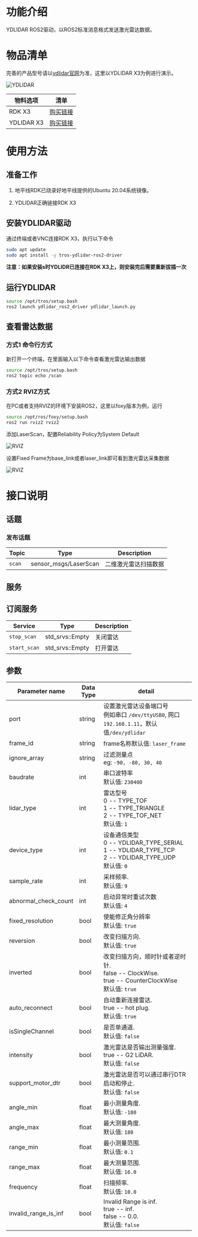 # 功能介绍

YDLIDAR ROS2驱动，以ROS2标准消息格式发送激光雷达数据。

# 物品清单

完善的产品型号请以[ydlidar官网](http://ydlidar.cn/lidars/triangulation.html)为准，这里以YDLIDAR X3为例进行演示。

![YDLIDAR](images/YDLidar.jpg  "YDLIDAR")

| 物料选项    | 清单      | 
| ------- | ------------ | 
| RDK X3  | [购买链接](https://developer.horizon.ai/sunrise) | 
| YDLIDAR X3 | [购买链接](http://ydlidar.cn/products/view/6.html) | 

# 使用方法

## 准备工作

1. 地平线RDK已烧录好地平线提供的Ubuntu 20.04系统镜像。

2. YDLIDAR正确链接RDK X3

## 安装YDLIDAR驱动

通过终端或者VNC连接RDK X3，执行以下命令

```bash
sudo apt update
sudo apt install -y tros-ydlidar-ros2-driver
```
**注意：如果安装s时YDLIDR已连接在RDK X3上，则安装完后需要重新拔插一次**

## 运行YDLIDAR

```bash
source /opt/tros/setup.bash
ros2 launch ydlidar_ros2_driver ydlidar_launch.py
```

## 查看雷达数据

### 方式1 命令行方式

新打开一个终端，在里面输入以下命令查看激光雷达输出数据

```bash
source /opt/tros/setup.bash
ros2 topic echo /scan
```

### 方式2 RVIZ方式

在PC或者支持RVIZ的环境下安装ROS2，这里以foxy版本为例，运行

```bash
source /opt/ros/foxy/setup.bash
ros2 run rviz2 rviz2
```

添加LaserScan，配置Reliability Policy为System Default

![RVIZ](images/rviz.png  "CONFIG")

设置Fixed Frame为base_link或者laser_link即可看到激光雷达采集数据

![RVIZ](images/lidar_rviz.png  "CONFIG")


# 接口说明

## 话题

### 发布话题
| Topic                | Type                    | Description                                      |
|----------------------|-------------------------|--------------------------------------------------|
| `scan`               | sensor_msgs/LaserScan   | 二维激光雷达扫描数据                |

## 服务

## 订阅服务
| Service                | Type                    | Description                                      |
|----------------------|-------------------------|--------------------------------------------------|
| `stop_scan`          | std_srvs::Empty   | 关闭雷达                                         |
| `start_scan`         | std_srvs::Empty   | 打开雷达                                          |

## 参数
| Parameter name | Data Type | detail                                                       |
| -------------- | ------- | ------------------------------------------------------------ |
| port         | string | 设置激光雷达设备端口号<br/>例如串口 `/dev/ttyUSB0`, 网口`192.168.1.11`，默认值`/dev/ydlidar` |
| frame_id     | string | frame名称默认值: `laser_frame` |
| ignore_array | string | 过滤测量点<br/>eg: `-90, -80, 30, 40` |
| baudrate     | int | 串口波特率 <br/>默认值: `230400` |
| lidar_type     | int | 雷达型号 <br/>0 -- TYPE_TOF<br/>1 -- TYPE_TRIANGLE<br/>2 -- TYPE_TOF_NET <br/>默认值: `1` |
| device_type     | int | 设备通信类型 <br/>0 -- YDLIDAR_TYPE_SERIAL<br/>1 -- YDLIDAR_TYPE_TCP<br/>2 -- YDLIDAR_TYPE_UDP <br/>默认值: `0` |
| sample_rate     | int | 采样频率. <br/>默认值: `9` |
| abnormal_check_count     | int | 启动异常时重试次数 <br/>默认值: `4` |
| fixed_resolution     | bool | 使能修正角分辨率 <br/>默认值: `true` |
| reversion     | bool | 改变扫描方向. <br/>默认值: `true` |
| inverted     | bool | 改变扫描方向，顺时针或者逆时针.<br/>false -- ClockWise.<br/>true -- CounterClockWise  <br/>默认值: `true` |
| auto_reconnect     | bool | 自动重新连接雷达.<br/>true -- hot plug. <br/>默认值: `true` |
| isSingleChannel     | bool | 是否单通道.<br/>默认值: `false` |
| intensity     | bool | 激光雷达是否输出测量强度.<br/>true -- G2 LiDAR.<br/>默认值: `false` |
| support_motor_dtr     | bool | 激光雷达是否可以通过串行DTR启动和停止.<br/>默认值: `false` |
| angle_min     | float | 最小测量角度.<br/>默认值: `-180` |
| angle_max     | float | 最大测量角度.<br/>默认值: `180` |
| range_min     | float | 最小测量范围.<br/>默认值: `0.1` |
| range_max     | float | 最大测量范围.<br/>默认值: `16.0` |
| frequency     | float | 扫描频率.<br/>默认值: `10.0` |
| invalid_range_is_inf     | bool | Invalid Range is inf.<br/>true -- inf.<br/>false -- 0.0.<br/>默认值: `false` |

